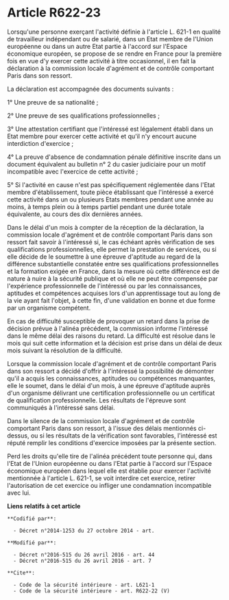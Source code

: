 # Article R622-23

Lorsqu'une personne exerçant l'activité définie à l'article L. 621-1 en qualité de travailleur indépendant ou de salarié,
dans un Etat membre de l'Union européenne ou dans un autre Etat partie à l'accord sur l'Espace économique européen, se
propose de se rendre en France pour la première fois en vue d'y exercer cette activité à titre occasionnel, il en fait la
déclaration à la commission locale d'agrément et de contrôle comportant Paris dans son ressort. 

La déclaration est accompagnée des documents suivants : 

1° Une preuve de sa nationalité ; 

2° Une preuve de ses qualifications professionnelles ; 

3° Une attestation certifiant que l'intéressé est légalement établi dans un Etat membre pour exercer cette activité et qu'il
n'y encourt aucune interdiction d'exercice ; 

4° La preuve d'absence de condamnation pénale définitive inscrite dans un document équivalent au bulletin n° 2 du casier
judiciaire pour un motif incompatible avec l'exercice de cette activité ; 

5° Si l'activité en cause n'est pas spécifiquement réglementée dans l'Etat membre d'établissement, toute pièce établissant
que l'intéressé a exercé cette activité dans un ou plusieurs Etats membres pendant une année au moins, à temps plein ou à
temps partiel pendant une durée totale équivalente, au cours des dix dernières années.

Dans le délai d'un mois à compter de la réception de la déclaration, la commission locale d'agrément et de contrôle
comportant Paris dans son ressort fait savoir à l'intéressé si, le cas échéant après vérification de ses qualifications
professionnelles, elle permet la prestation de services, ou si elle décide de le soumettre à une épreuve d'aptitude au regard
de la différence substantielle constatée entre ses qualifications professionnelles et la formation exigée en France, dans la
mesure où cette différence est de nature à nuire à la sécurité publique et où elle ne peut être compensée par l'expérience
professionnelle de l'intéressé ou par les connaissances, aptitudes et compétences acquises lors d'un apprentissage tout au
long de la vie ayant fait l'objet, à cette fin, d'une validation en bonne et due forme par un organisme compétent.

En cas de difficulté susceptible de provoquer un retard dans la prise de décision prévue à l'alinéa précédent, la commission
informe l'intéressé dans le même délai des raisons du retard. La difficulté est résolue dans le mois qui suit cette
information et la décision est prise dans un délai de deux mois suivant la résolution de la difficulté.

Lorsque la commission locale d'agrément et de contrôle comportant Paris dans son ressort a décidé d'offrir à l'intéressé la
possibilité de démontrer qu'il a acquis les connaissances, aptitudes ou compétences manquantes, elle le soumet, dans le délai
d'un mois, à une épreuve d'aptitude auprès d'un organisme délivrant une certification professionnelle ou un certificat de
qualification professionnelle. Les résultats de l'épreuve sont communiqués à l'intéressé sans délai. 

Dans le silence de la commission locale d'agrément et de contrôle comportant Paris dans son ressort, à l'issue des délais
mentionnés ci-dessus, ou si les résultats de la vérification sont favorables, l'intéressé est réputé remplir les conditions
d'exercice imposées par la présente section. 

Perd les droits qu'elle tire de l'alinéa précédent toute personne qui, dans l'Etat de l'Union européenne ou dans l'Etat
partie à l'accord sur l'Espace économique européen dans lequel elle est établie pour exercer l'activité mentionnée à
l'article L. 621-1, se voit interdire cet exercice, retirer l'autorisation de cet exercice ou infliger une condamnation
incompatible avec lui.

**Liens relatifs à cet article**

	**Codifié par**:

	  - Décret n°2014-1253 du 27 octobre 2014 - art.

	**Modifié par**:

	  - Décret n°2016-515 du 26 avril 2016 - art. 44
	  - Décret n°2016-515 du 26 avril 2016 - art. 7

	**Cite**:

	  - Code de la sécurité intérieure - art. L621-1
	  - Code de la sécurité intérieure - art. R622-22 (V)
